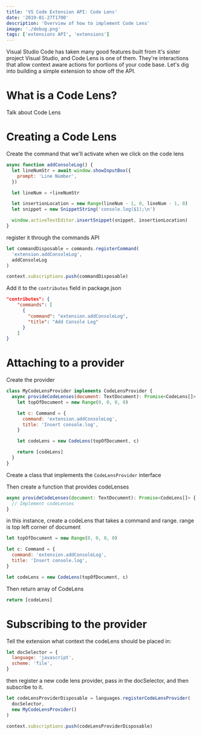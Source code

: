 ```yaml
---
title: 'VS Code Extension API: Code Lens'
date: '2019-01-27T1700'
description: 'Overview of how to implement Code Lens'
image: './debug.png'
tags: ['extensions API', 'extensions']
---
```


Visual Studio Code has taken many good features built from it's sister project Visual Studio, and Code Lens is one of them. They're interactions that allow context aware actions for portions of your code base. Let's dig into building a simple extension to show off the API.

<!-- end -->

# What is a Code Lens?

Talk about Code Lens

# Creating a Code Lens

Create the command that we'll activate when we click on the code lens

```js
async function addConsoleLog() {
  let lineNumStr = await window.showInputBox({
    prompt: 'Line Number',
  })

  let lineNum = +lineNumStr

  let insertionLocation = new Range(lineNum - 1, 0, lineNum - 1, 0)
  let snippet = new SnippetString('console.log($1);\n')

  window.activeTextEditor.insertSnippet(snippet, insertionLocation)
}
```

register it through the commands API

```js
let commandDisposable = commands.registerCommand(
  'extension.addConsoleLog',
  addConsoleLog
)

context.subscriptions.push(commandDisposable)
```

Add it to the `contributes` field in package.json

```json
"contributes": {
    "commands": [
      {
        "command": "extension.addConsoleLog",
        "title": "Add Console Log"
      }
    ]
}
```

# Attaching to a provider

Create the provider

```js
class MyCodeLensProvider implements CodeLensProvider {
  async provideCodeLenses(document: TextDocument): Promise<CodeLens[]> {
    let topOfDocument = new Range(0, 0, 0, 0)

    let c: Command = {
      command: 'extension.addConsoleLog',
      title: 'Insert console.log',
    }

    let codeLens = new CodeLens(topOfDocument, c)

    return [codeLens]
  }
}
```

Create a class that implements the `CodeLensProvider` interface

Then create a function that provides codeLenses

```js
async provideCodeLenses(document: TextDocument): Promise<CodeLens[]> {
  // Implement codeLenses
}
```

in this instance, create a codeLens that takes a command and range. range is top left corner of document

```js
let topOfDocument = new Range(0, 0, 0, 0)

let c: Command = {
  command: 'extension.addConsoleLog',
  title: 'Insert console.log',
}

let codeLens = new CodeLens(topOfDocument, c)
```

Then return array of CodeLens

```js
return [codeLens]
```

# Subscribing to the provider

Tell the extension what context the codeLens should be placed in:

```js
let docSelector = {
  language: 'javascript',
  scheme: 'file',
}
```

then register a new code lens provider, pass in the docSelector, and then subscribe to it.

```js
let codeLensProviderDisposable = languages.registerCodeLensProvider(
  docSelector,
  new MyCodeLensProvider()
)

context.subscriptions.push(codeLensProviderDisposable)
```

